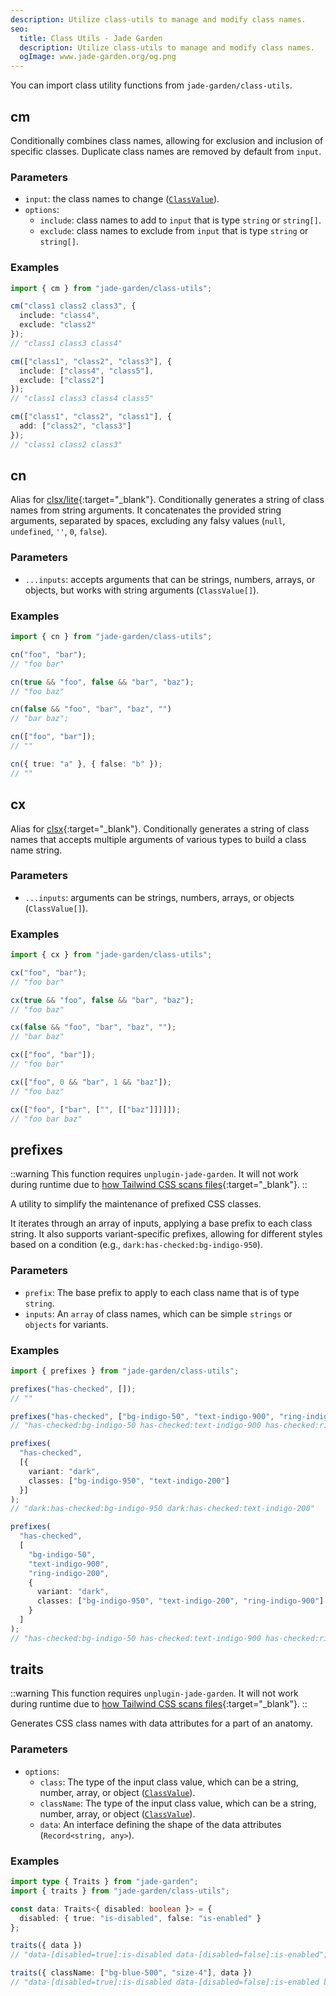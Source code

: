```yaml
---
description: Utilize class-utils to manage and modify class names.
seo:
  title: Class Utils - Jade Garden
  description: Utilize class-utils to manage and modify class names.
  ogImage: www.jade-garden.org/og.png
---
```


You can import class utility functions from `jade-garden/class-utils`.

## cm

Conditionally combines class names, allowing for exclusion and inclusion of specific classes.
Duplicate class names are removed by default from `input`.

### Parameters
- `input`: the class names to change ([`ClassValue`](/getting-started/essentials#typescript)).
- `options`:
  - `include`: class names to add to `input` that is type `string` or `string[]`.
  - `exclude`: class names to exclude from `input` that is type `string` or `string[]`.

### Examples

```ts
import { cm } from "jade-garden/class-utils";

cm("class1 class2 class3", {
  include: "class4",
  exclude: "class2"
});
// "class1 class3 class4"

cm(["class1", "class2", "class3"], {
  include: ["class4", "class5"],
  exclude: ["class2"]
});
// "class1 class3 class4 class5"

cm(["class1", "class2", "class1"], {
  add: ["class2", "class3"]
});
// "class1 class2 class3"

```

## cn
Alias for [clsx/lite](https://github.com/lukeed/clsx/tree/master?tab=readme-ov-file#clsxlite){:target="_blank"}.
Conditionally generates a string of class names from string arguments.
It concatenates the provided string arguments, separated by spaces, excluding any falsy values (`null`, `undefined`, `''`, `0`, `false`).

### Parameters
- `...inputs`: accepts arguments that can be strings, numbers, arrays, or objects, but works with string arguments (`ClassValue[]`).

### Examples

```ts
import { cn } from "jade-garden/class-utils";

cn("foo", "bar");
// "foo bar"

cn(true && "foo", false && "bar", "baz");
// "foo baz"

cn(false && "foo", "bar", "baz", "")
// "bar baz";

cn(["foo", "bar"]);
// ""

cn({ true: "a" }, { false: "b" });
// ""

```

## cx
Alias for [clsx](https://github.com/lukeed/clsx){:target="_blank"}.
Conditionally generates a string of class names that accepts multiple arguments of various types to build a class name string.

### Parameters
- `...inputs`: arguments can be strings, numbers, arrays, or objects (`ClassValue[]`).

### Examples

```ts
import { cx } from "jade-garden/class-utils";

cx("foo", "bar");
// "foo bar"

cx(true && "foo", false && "bar", "baz");
// "foo baz"

cx(false && "foo", "bar", "baz", "");
// "bar baz"

cx(["foo", "bar"]);
// "foo bar"

cx(["foo", 0 && "bar", 1 && "baz"]);
// "foo baz"

cx(["foo", ["bar", ["", [["baz"]]]]]);
// "foo bar baz"

```

## prefixes

::warning
This function requires `unplugin-jade-garden`.
It will not work during runtime due to [how Tailwind CSS scans files](https://tailwindcss.com/docs/detecting-classes-in-source-files){:target="_blank"}.
::

A utility to simplify the maintenance of prefixed CSS classes.

It iterates through an array of inputs, applying a base prefix to each class string.
It also supports variant-specific prefixes, allowing for different styles based on a condition (e.g., `dark:has-checked:bg-indigo-950`).

### Parameters
- `prefix`: The base prefix to apply to each class name that is of type `string`.
- `inputs`: An `array` of class names, which can be simple `strings` or `objects` for variants.

### Examples

```ts
import { prefixes } from "jade-garden/class-utils";

prefixes("has-checked", []);
// ""

prefixes("has-checked", ["bg-indigo-50", "text-indigo-900", "ring-indigo-200"]);
// "has-checked:bg-indigo-50 has-checked:text-indigo-900 has-checked:ring-indigo-200

prefixes(
  "has-checked",
  [{
    variant: "dark",
    classes: ["bg-indigo-950", "text-indigo-200"]
  }]
);
// "dark:has-checked:bg-indigo-950 dark:has-checked:text-indigo-200"

prefixes(
  "has-checked",
  [
    "bg-indigo-50",
    "text-indigo-900",
    "ring-indigo-200",
    {
      variant: "dark",
      classes: ["bg-indigo-950", "text-indigo-200", "ring-indigo-900"]
    }
  ]
);
// "has-checked:bg-indigo-50 has-checked:text-indigo-900 has-checked:ring-indigo-200 dark:has-checked:bg-indigo-950 dark:has-checked:text-indigo-200 dark:has-checked:ring-indigo-900"

```

## traits

::warning
This function requires `unplugin-jade-garden`.
It will not work during runtime due to [how Tailwind CSS scans files](https://tailwindcss.com/docs/detecting-classes-in-source-files){:target="_blank"}.
::

Generates CSS class names with data attributes for a part of an anatomy.

### Parameters
- `options`:
  - `class`: The type of the input class value, which can be a string, number, array, or object ([`ClassValue`](/getting-started/essentials#typescript)).
  - `className`: The type of the input class value, which can be a string, number, array, or object ([`ClassValue`](/getting-started/essentials#typescript)).
  - `data`: An interface defining the shape of the data attributes (`Record<string, any>`).

### Examples

```ts
import type { Traits } from "jade-garden";
import { traits } from "jade-garden/class-utils";

const data: Traits<{ disabled: boolean }> = {
  disabled: { true: "is-disabled", false: "is-enabled" }
};

traits({ data })
// "data-[disabled=true]:is-disabled data-[disabled=false]:is-enabled";

traits({ className: ["bg-blue-500", "size-4"], data })
// "data-[disabled=true]:is-disabled data-[disabled=false]:is-enabled bg-blue-500 size-4";

```
